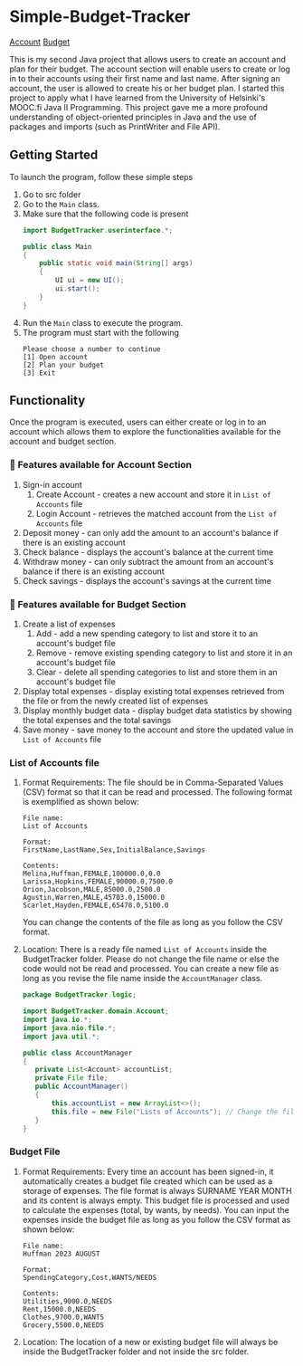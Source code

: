 # Simple-Budget-Tracker

[Account](#money_with_wings-features-available-for-account-section)
[Budget](#ledger-features-available-for-budget-section)

This is my second Java project that allows users to create an account and plan for their budget.
The account section will enable users to create or log in to their accounts using their first name and last name.
After signing an account, the user is allowed to create his or her budget plan. I started this project to
apply what I have learned from the University of Helsinki's MOOC.fi Java II Programming. This project gave me
a more profound understanding of object-oriented principles in Java and the use of packages and imports (such as PrintWriter
and File API).

## Getting Started
To launch the program, follow these simple steps
1. Go to src folder
2. Go to the `Main` class.
3. Make sure that the following code is present
    ```java
    import BudgetTracker.userinterface.*;
    
    public class Main
    {
        public static void main(String[] args)
        {
            UI ui = new UI();
            ui.start();
        }
    }
    ```
4. Run the `Main` class to execute the program.
5. The program must start with the following
   ```
   Please choose a number to continue
   [1] Open account
   [2] Plan your budget
   [3] Exit
   ```

## Functionality
Once the program is executed, users can either create or log in to an account which allows them to
explore the functionalities available for the account and budget section. 

### :money_with_wings: Features available for Account Section
1. Sign-in account
   1. Create Account - creates a new account and store it in `List of Accounts` file
   2. Login Account - retrieves the matched account from the `List of Accounts` file
2. Deposit money - can only add the amount to an account's balance if there is an existing account
3. Check balance - displays the account's balance at the current time
4. Withdraw money - can only subtract the amount from an account's balance if there is an existing account
5. Check savings - displays the account's savings at the current time

### :ledger: Features available for Budget Section
1. Create a list of expenses 
   1. Add - add a new spending category to list and store it to an account's budget file
   2. Remove - remove existing spending category to list and store it in an account's budget file
   3. Clear - delete all spending categories to list and store them in an account's budget file
2. Display total expenses - display existing total expenses retrieved from the file or from the newly created
list of expenses
3. Display monthly budget data - display budget data statistics by showing the total expenses and the total
savings 
4. Save money - save money to the account and store the updated value in `List of Accounts` file

### List of Accounts file
1. Format Requirements:
   The file should be in Comma-Separated Values (CSV) format so that it can be read and processed.
   The following format is exemplified as shown below:

   ```
   File name:
   List of Accounts
   
   Format:
   FirstName,LastName,Sex,InitialBalance,Savings

   Contents:
   Melina,Huffman,FEMALE,100000.0,0.0
   Larissa,Hopkins,FEMALE,90000.0,7500.0
   Orion,Jacobson,MALE,85000.0,2500.0
   Agustin,Warren,MALE,45703.0,15000.0
   Scarlet,Hayden,FEMALE,65478.0,5100.0
   ```
   You can change the contents of the file as long as you follow the CSV format.
2. Location:
   There is a ready file named `List of Accounts` inside the BudgetTracker folder. Please do not change the file name or 
else the code would not be read and processed. You can create a new file as long as you revise the file name inside the 
`AccountManager` class.
   ```java
   package BudgetTracker.logic;
   
   import BudgetTracker.domain.Account;
   import java.io.*;
   import java.nio.file.*;
   import java.util.*;
   
   public class AccountManager 
   {
      private List<Account> accountList;
      private File file;
      public AccountManager()
      {
          this.accountList = new ArrayList<>();
          this.file = new File("Lists of Accounts"); // Change the file name. Example: this.file = new File("Account Database")
      }
   }
   ```
   
### Budget File
1. Format Requirements:
   Every time an account has been signed-in, it automatically creates a budget file created which can be used as a storage of expenses. 
The file format is always SURNAME YEAR MONTH and its content is always empty. This budget file is processed and used to calculate the 
expenses (total, by wants, by needs). You can input the expenses inside the budget file as long as you follow the CSV format as shown below:
   ```
   File name:
   Huffman 2023 AUGUST
   
   Format:
   SpendingCategory,Cost,WANTS/NEEDS
   
   Contents:
   Utilities,9000.0,NEEDS
   Rent,15000.0,NEEDS
   Clothes,9700.0,WANTS
   Grocery,5500.0,NEEDS
   ```
2. Location:
   The location of a new or existing budget file will always be inside the BudgetTracker folder and not inside the src
folder. 
